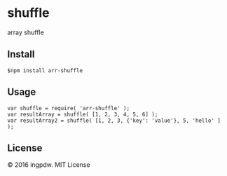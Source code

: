 # shuffle

array shuffle

## Install

```
$npm install arr-shuffle
```

## Usage

```
var shuffle = require( 'arr-shuffle' );
var resultArray = shuffle( [1, 2, 3, 4, 5, 6] );
var resultArray2 = shuffle( [1, 2, 3, {'key': 'value'}, 5, 'hello' ] );
```

## License
© 2016 ingpdw. MIT License
